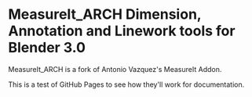 # MeasureIt_ARCH Dimension, Annotation and Linework tools for Blender 3.0

MeasureIt_ARCH is a fork of Antonio Vazquez's MeasureIt Addon.

This is a test of GitHub Pages to see how they'll work for documentation.
